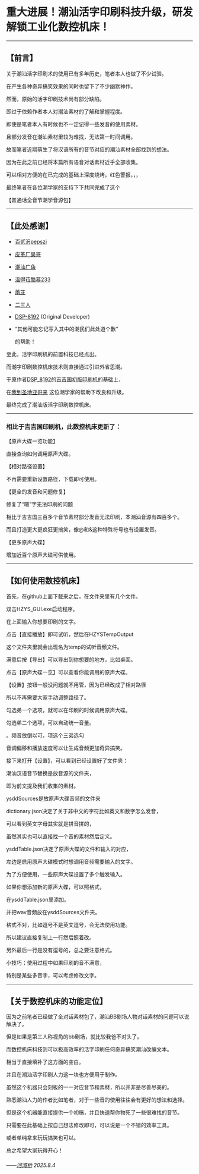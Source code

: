 # 重大进展！潮汕活字印刷科技升级，研发解锁工业化数控机床！

------

## 【前言】

关于潮汕活字印刷术的使用已有多年历史，笔者本人也做了不少试验。

在产生各种奇异搞笑效果的同时也留下了不少幽默神作。

然而，原始的活字印刷技术尚有部分缺陷。

即过于依赖作者本人对潮汕素材的了解和掌握程度。

即使是笔者本人有时候也不一定记得一些发音的使用素材。

且部分发音在潮汕素材里较为难找，无法第一时间调用。

故而笔者近期萌生了将汉语所有的音节对应的潮汕素材全部找到的想法。

因为在此之前已经将本篇所有语音对话素材近乎全部收集。

可以相对方便的在已完成的基础上深度烧烤，红色警报，，，

最终笔者在各位潮学家的支持下下共同完成了这个

【普通话全音节潮学音源包】

------



## 【此处感谢】

- [百贰沢pepszi](https://space.bilibili.com/19888761)

- [皮革厂昊哥](https://space.bilibili.com/46850499)

- [潮汕广角](https://space.bilibili.com/3546388493240681)

- [温得菈酷慕233](https://space.bilibili.com/3546377447540815)

- [萳苝](https://space.bilibili.com/25406219)

- [二三人](https://space.bilibili.com/9382864)

- [DSP-8192](https://space.bilibili.com/14596815) (Original Developer)

- “其他可能忘记写入其中的潮民们此处道个歉”

  的帮助！



至此，活字印刷机的前置科技已经点出。

而潮字印刷数控机床技术则直接通过引进外省思潮。

于原作者[DSP_8192](https://github.com/DSP-8192)的[吉吉国初版印刷机](https://github.com/DSP-8192/HuoZiYinShua)的基础上，

在[我到圣地亚哥来](https://space.bilibili.com/1700510) 这位潮学家的帮助下改良和升级。

最终完成了潮汕版活字印刷数控机床。

------



### 相比于吉吉国印刷机，此数控机床更新了：

【原声大碟一览功能】

直接查询如何调用原声大碟。

【相对路径设置】

不再需要重新设置路径，下载即可使用。

【更全的发音和问题修复】

修复了“嗯”字无法印刷的问题

相比于吉吉国三百多个音节素材部分发音无法印刷，本潮汕音源有四百多个。

而且打造更大更疯狂更搞笑，像@和&这种特殊符号也有设置发音。

【更多原声大碟】

增加近百个原声大碟可供使用。

------



## 【如何使用数控机床】

首先，在github上面下载来之后，在文件夹里有几个文件。

双击HZYS_GUI.exe启动程序。

在上面输入你想要印刷的文字。

点击【直接播放】即可试听，然后在HZYSTempOutput

这个文件夹里就会出现名为temp的试听音频文件。

满意后按【导出】可以导出到你想要的地方，比如桌面。

点击【原声大碟一览】可以查看你能调用的原声大碟。

【设置】按钮一般没问题就不用管，因为已经改成了相对路径

所以不再需要大家手动调整路径了。

勾选弟一个选项，就可以在印刷的时候调用原声大碟。

勾选弟二个选项，可以自动统一音量。

。频音放倒以可，项选个三弟选勾

音调偏移和播放速度可以让生成音频更加奇异搞笑。

接下来打开【设置】，可以看到已经设置好了文件夹：

潮汕汉语音节替换是放音源的文件夹，

即为前文提及我们收集的素材。

ysddSources是放原声大碟音频的文件夹

dictionary.json决定了关于非中文的字符比如英文和数字怎么发音，

可以看到英文字母其实就是拼音拼的，

虽然其实也可以直接找一个音的素材然后定义。

ysddTable.json决定了原声大碟的文件和输入的对应，

左边是启用原声大碟模式时想调用音频需要输入的文字。

为了方便使用，一些原声大碟设置了多个触发输入。

如果你想添加新的原声大碟，可以照格式，

在ysddTable.json里添加。

并把wav音频放在ysddSources文件夹。

格式不对，比如逗号不是英文逗号，会无法使用功能。

所以建议直接复制上一行然后照着改。

另外最后一行是没有逗号的，总之要注意格式。

小技巧；使用过程中如果印刷的音不满意，

特别是某些多音字，可以考虑修改文字。

------



## 【关于数控机床的功能定位】

因为之前笔者已经做了全对话素材包了，潮汕BB剧场人物对话素材的问题可以说解决了。

但是如果是第三人称视角的bb剧场，就比较我爸不对头了。

而数控机床科技则可以极高效率的活字印刷任何奇异搞笑潮汕改编文本。

相当于直接填补了这方面的空白。

并且在潮汕活字印刷人力这一块也方便用于制作。

虽然这个机器只会刻板的一一对应音节和素材，所以并非是尽善尽美的。

熟悉潮汕人力的作者比如笔者，对于一些音的使用往往会有更好的想法和选择。

但是这个机器能直接提供一个初稿，并且快速帮你物死了一些很难找的音节。

只需要在此基础上按自己想法修改即可，可以说是一个不错的效率工具。

或者单纯拿来玩玩搞笑也可以。

总之希望大家玩得开心！



###### 																				——[河湾桥](https://space.bilibili.com/6010845 ) 2025.8.4



